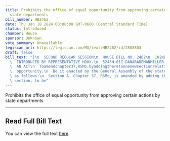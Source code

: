 ```yaml
---
title: Prohibits the office of equal opportunity from approving certain actions by
  state departments
bill_number: HB2462
date: Thu Jan 18 2024 00:00:00 GMT-0600 (Central Standard Time)
status: Introduced
chamber: House
sponsor: Unknown
vote_summary: Unavailable
legiscan_url: https://legiscan.com/MO/text/HB2462/id/2888803
draft: false
bill_text: "|\n  SECOND REGULAR SESSION\n  HOUSE BILL NO. 2462\n  102ND GENERAL ASSEMBLY\n\
  \  INTRODUCED BY REPRESENTATIVE HOUX.\n  5243H.01I DANARADEMANMILLER,ChiefClerk\n\
  \  AN ACT\n  Toamendchapter37,RSMo,byaddingtheretoonenewsectionrelatingtotheofficeofequal\n\
  \  opportunity.\n  Be it enacted by the General Assembly of the state of Missouri,\
  \ as follows:\n  Section A. Chapter 37, RSMo, is amended by adding thereto one new\
  \ section, to be"
---
```

Prohibits the office of equal opportunity from approving certain actions by state departments

---

## Read Full Bill Text

You can view the full text [here](https://legiscan.com/MO/text/HB2462/id/2888803).
